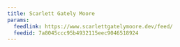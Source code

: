 ```yaml
---
title: Scarlett Gately Moore
params:
  feedlink: https://www.scarlettgatelymoore.dev/feed/
  feedid: 7a8045ccc95b4932115eec9046518924
---
```

